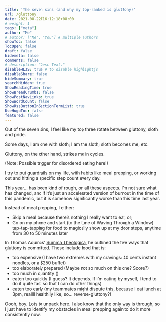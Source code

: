 ```yaml
---
title: 'The seven sins (and why my top-ranked is gluttony)'
url: /gluttony
date: 2021-08-22T16:12:18+08:00
# weight: 1
tags: ["meta"]
author: "Me"
# author: ["Me", "You"] # multiple authors
showToc: false
TocOpen: false
draft: false
hidemeta: false
comments: false
# description: "Desc Text."
disableHLJS: true # to disable highlightjs
disableShare: false
hideSummary: true
searchHidden: true
ShowReadingTime: true
ShowBreadCrumbs: false
ShowPostNavLinks: true
ShowWordCount: false
ShowRssButtonInSectionTermList: true
UseHugoToc: false
featured: false
---
```


Out of the seven sins, I feel like my top three rotate between gluttony, sloth and pride. 

Some days, I am one with sloth; I am the sloth; sloth becomes me, etc. 

Gluttony, on the other hand, strikes me in cycles.

(Note: Possible trigger for disordered eating here!)

I try to put guardrails on my life, with habits like meal prepping, or working out and hitting a specific step count every day.

This year… has been kind of rough, on all these aspects. I’m not sure what has changed, and if it’s just an accelerated version of burnout in the time of this pandemic, but it is somehow significantly worse than this time last year.

Instead of meal prepping, I either:

- Skip a meal because there’s nothing I really want to eat, or;
- Go on my phone and start (to the tune of Waving Through a Window) tap-tap-tapping for food to magically show up at my door steps, anytime from 30 to 50 minutes later

In Thomas Aquinas’ [Summa Theologica](https://www.newadvent.org/summa/3148.htm#article4), he outlined the five ways that gluttony is committed. These include food that is:

- too expensive (I have two extremes with my cravings: 40 cents instant noodles, or a $250 buffet)
- too elaborately prepared (Maybe not so much on this one? Score?)
- too much in quantity ()
- eaten too quickly (I guess? It depends. If I’m eating by myself, I tend to do it quite fast so that I can do other things)
- eaten too early (my teammates might dispute this, because I eat lunch at 3pm, reallll healthily like, so… reverse-gluttony?)

Oooh, boy. Lots to unpack here. I also know that the only way is through, so I just have to identify my obstacles in meal prepping again to do it more consistently now.